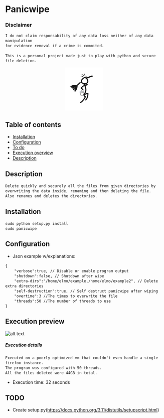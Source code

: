 # Panicwipe

### Disclaimer
```
I do not claim responsability of any data loss neither of any data manipulation
for evidence removal if a crime is commited.

This is a personal project made just to play with python and secure file deletion.
```

<p align="center">
  <img src="https://github.com/77LrW8VpnD/panicwipe/blob/main/panicwipe_logo.png"/>
</p>

## Table of contents
- [Installation](#installation)
- [Configuration](#configuration)
- [To do](#TODO)
- [Execution overview](#execution-overview)
- [Description](#description)
 
## Description
```
Delete quickly and securely all the files from given directories by overwriting the data inside, renaming and then deleting the file.
Also renames and deletes the directories.
```

## Installation
```
sudo python setup.py install
sudo panicwipe
```

## Configuration
 - Json example w/explanations:
```
{
	"verbose":true, // Disable or enable program output
	"shutdown":false, // Shutdown after wipe
	"extra-dirs":"/home/elmo/example,/home/elmo/example2", // Delete extra directories
	"self-destruction":true, // Self destruct panicwipe after wiping
	"overtime":3 //The times to overwrite the file
	"threads":50 //The number of threads to use
}
```

## Execution preview
![alt text](https://github.com/77LrW8VpnD/panicwipe/blob/main/preview.gif)

##### Execution details
```
Executed on a poorly optimized vm that couldn't even handle a single firefox instance.
The program was configured with 50 threads.
All the files deleted were 44GB in total.
```
- Execution time: 32 seconds

## TODO
- Create setup.py(https://docs.python.org/3.11/distutils/setupscript.html)

